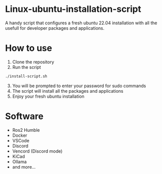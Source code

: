 # Linux-ubuntu-installation-script
A handy script that configures a fresh ubuntu 22.04 installation with all the usefull for developer packages and applications.

# How to use
1. Clone the repository
2. Run the script
```bash
./install-script.sh
```
3. You will be prompted to enter your password for sudo commands
4. The script will install all the packages and applications
5. Enjoy your fresh ubuntu installation

# Software
- Ros2 Humble
- Docker
- VSCode
- Discord
- Vencord (Discord mode)
- KiCad
- Ollama
- and more...
